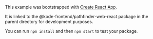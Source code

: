 This example was bootstrapped with [Create React App](https://github.com/facebook/create-react-app).

It is linked to the @kode-frontend/pathfinder-web-react package in the parent directory for development purposes.

You can run `npm install` and then `npm start` to test your package.
